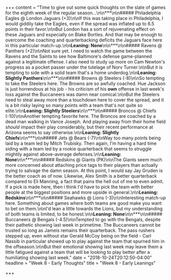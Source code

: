 +++
content = "Time to give out some quick thoughts on the slate of games for the eighth week of the regular season...\n\n***\n\n##### Philadelphia Eagles @ London Jaguars (+3)\n\nIf this was taking place in Philadelphia, I would giddily take the Eagles, even if the spread was inflated up to 6.5 points in their favor.\n\nBut London has a sort of rejuvenating effect on these Jaguars and especially on Blake Bortles. And that may be enough to overcome the coaching and quarterbacking deficits the Jaguars face here in this particular match-up.\n\n**Leaning: None**\n\n***\n\n##### Ravens @ Panthers (+2)\n\nNot sure yet. I need to watch the game between the Ravens and the Saints to see how Baltimore's defense game-planned against a legitimate offense. I also need to study up more on Cam Newton's progress as a pocket passer under the tutelage of Norv Turner.\n\nBut it is tempting to side with a solid team that's a home underdog.\n\n**Leaning: Slightly Panthers**\n\n***\n\n##### Browns @ Steelers (-8)\n\nSo tempting to take the Steelers here. The Browns are so awfully coached. Hue Jackson is just horrendous at his job - his criticism of his **own** offense in last week's loss against the Buccaneers was damn near comical.\n\nBut the Steelers need to steal away more than a touchdown here to cover the spread, and it is a bit risky laying so many points with a team that's not quite so elite.\n\n**Leaning: Slightly Steelers**\n\n***\n\n##### Broncos @ Chiefs (-10)\n\nAnother tempting favorite here. The Broncos are coached by a dead man walking in Vance Joseph. And playing away from their home field _should_ impact their play considerably, but their recent performance at Arizona seems to say otherwise.\n\n**Leaning: Slightly Chiefs**\n\n***\n\n##### Jets @ Bears (-7)\n\nWay too many points being laid by a team led by Mitch Trubisky. Then again, I'm having a hard time siding with a team led by a rookie quarterback that seems to struggle mightily against above-average defenses.\n\n**Leaning: None**\n\n***\n\n##### Redskins @ Giants (PK)\n\nThe Giants seem much more concerned about attaching price tags to their players than actually trying to salvage the damn season. At this point, I would say Jay Gruden is the better coach as of now. Likewise, Alex Smith is a better quarterback compared to Eli Manning, a fact that pains the hell out of me to even admit. If a pick is made here, then i think I'd have to pick the team with better people at the biggest positions and more upside in general.\n\n**Leaning: Redskins**\n\n***\n\n##### Seahawks @ Lions (-3)\n\nInteresting match-up here. Something about games where both teams are good make you want to bet on them.\n\nI'd lean a little towards the Lions, but my understanding of both teams is limited, to be honest.\n\n**Leaning: None**\n\n***\n\n##### Buccaneers @ Bengals (-4.5)\n\nTempted to go with the Bengals, despite their pathetic showing last week in primetime. The Buccaneers cannot be trusted so long as Jameis remains their quarterback. The pass rushers stepped up, even without star Gerald McCoy being on the field - Carl Nassib in particular showed up to play against the team that spurned him in the offseason.\n\nBut their emotional showing last week may leave them a little fatigued against a team that will be looking to play better after a humiliating showing last week."
date = "2018-10-24T20:12:50-04:00"
headline = "Week 8 - Early Thoughts"
title = "Week 8 - Early Leanings"

+++
